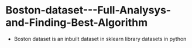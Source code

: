 # Boston-dataset---Full-Analysys-and-Finding-Best-Algorithm
- Boston dataset is an inbuilt dataset in sklearn library datasets in python

